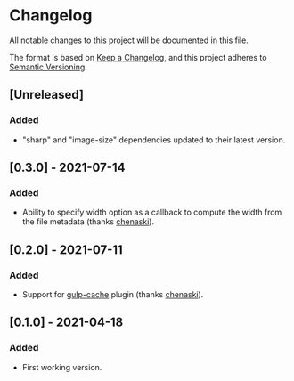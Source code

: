 # Changelog

All notable changes to this project will be documented in this file.

The format is based on [Keep a Changelog](https://keepachangelog.com/en/1.0.0/),
and this project adheres to [Semantic Versioning](https://semver.org/spec/v2.0.0.html).

## [Unreleased]

### Added

- "sharp" and "image-size" dependencies updated to their latest version.

## [0.3.0] - 2021-07-14

### Added

- Ability to specify width option as a callback to compute the width from the file metadata (thanks [chenaski](https://github.com/chenaski)).

## [0.2.0] - 2021-07-11

### Added

- Support for [gulp-cache](https://github.com/jgable/gulp-cache#one-to-many-caching) plugin (thanks [chenaski](https://github.com/chenaski)).

## [0.1.0] - 2021-04-18

### Added

- First working version.
